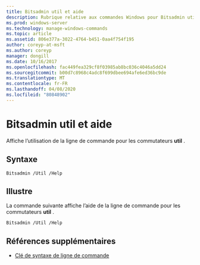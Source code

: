 ```yaml
---
title: Bitsadmin util et aide
description: Rubrique relative aux commandes Windows pour Bitsadmin util et Help, qui affiche l’utilisation de la ligne de commande pour les commutateurs util.
ms.prod: windows-server
ms.technology: manage-windows-commands
ms.topic: article
ms.assetid: 806e377a-3022-4764-b451-0aa4f754f195
author: coreyp-at-msft
ms.author: coreyp
manager: dongill
ms.date: 10/16/2017
ms.openlocfilehash: fac449fea329cf8f03985ab8bc036c4046a5dd24
ms.sourcegitcommit: b00d7c8968c4adc8f699dbee694afe6ed36bc9de
ms.translationtype: MT
ms.contentlocale: fr-FR
ms.lasthandoff: 04/08/2020
ms.locfileid: "80848902"
---
```

# <a name="bitsadmin-util-and-help"></a>Bitsadmin util et aide

Affiche l’utilisation de la ligne de commande pour les commutateurs **util** .

## <a name="syntax"></a>Syntaxe

```
Bitsadmin /Util /Help 
```

## <a name="examples"></a><a name=BKMK_examples></a>Illustre

La commande suivante affiche l’aide de la ligne de commande pour les commutateurs **util** .
```
Bitsadmin /Util /Help
```

## <a name="additional-references"></a>Références supplémentaires

- [Clé de syntaxe de ligne de commande](command-line-syntax-key.md)